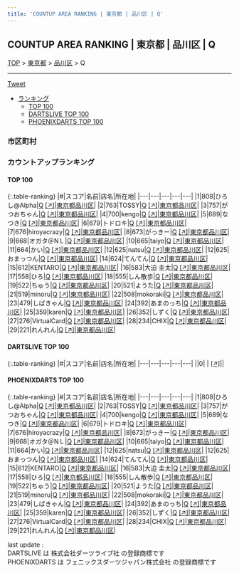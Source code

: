 ```yaml
---
title: 'COUNTUP AREA RANKING | 東京都 | 品川区 | Q'
---
```

## COUNTUP AREA RANKING | 東京都 | 品川区 | Q

[TOP](/darts/rank/) > [東京都](/darts/rank/東京都/) > [品川区](/darts/rank/東京都/品川区/) > Q

___

<a href="https://twitter.com/share?ref_src=twsrc%5Etfw" data-text="COUNTUP AREA RANKING | 東京都品川区Q" class="twitter-share-button" data-hashtags="DARTSLIVE,PHOENIXDARTS,darts,ダーツ" data-show-count="false">Tweet</a>

* [ランキング](#カウントアップランキング)
    * [TOP 100](#top-100)
    * [DARTSLIVE TOP 100](#dartslive-top-100)
    * [PHOENIXDARTS TOP 100](#phoenixdarts-top-100)

### 市区町村

<ul>

</ul>

### カウントアップランキング

#### TOP 100



{:.table-ranking}
|#|スコア|名前|店名|所在地|
|---|---|---|---|---|
|1|808|<span class="rank-name-pd">ひろし@Alpha</span>|<a href="/darts/rank/shops/80923.html">Q</a> <a href="https://vs.phoenixdarts.com/jp/shop/shopDetailInfo/s_80923?s_seq=80923">[↗]</a>|<a href="/darts/rank/東京都/品川区">東京都品川区</a>|
|2|763|<span class="rank-name-pd">TOSSY</span>|<a href="/darts/rank/shops/80923.html">Q</a> <a href="https://vs.phoenixdarts.com/jp/shop/shopDetailInfo/s_80923?s_seq=80923">[↗]</a>|<a href="/darts/rank/東京都/品川区">東京都品川区</a>|
|3|757|<span class="rank-name-pd">がつおちゃん</span>|<a href="/darts/rank/shops/80923.html">Q</a> <a href="https://vs.phoenixdarts.com/jp/shop/shopDetailInfo/s_80923?s_seq=80923">[↗]</a>|<a href="/darts/rank/東京都/品川区">東京都品川区</a>|
|4|700|<span class="rank-name-pd">kengo</span>|<a href="/darts/rank/shops/80923.html">Q</a> <a href="https://vs.phoenixdarts.com/jp/shop/shopDetailInfo/s_80923?s_seq=80923">[↗]</a>|<a href="/darts/rank/東京都/品川区">東京都品川区</a>|
|5|689|<span class="rank-name-pd">なつき</span>|<a href="/darts/rank/shops/80923.html">Q</a> <a href="https://vs.phoenixdarts.com/jp/shop/shopDetailInfo/s_80923?s_seq=80923">[↗]</a>|<a href="/darts/rank/東京都/品川区">東京都品川区</a>|
|6|679|<span class="rank-name-pd">トドロキ</span>|<a href="/darts/rank/shops/80923.html">Q</a> <a href="https://vs.phoenixdarts.com/jp/shop/shopDetailInfo/s_80923?s_seq=80923">[↗]</a>|<a href="/darts/rank/東京都/品川区">東京都品川区</a>|
|7|676|<span class="rank-name-pd">hiroyacrazy</span>|<a href="/darts/rank/shops/80923.html">Q</a> <a href="https://vs.phoenixdarts.com/jp/shop/shopDetailInfo/s_80923?s_seq=80923">[↗]</a>|<a href="/darts/rank/東京都/品川区">東京都品川区</a>|
|8|673|<span class="rank-name-pd">がっきー</span>|<a href="/darts/rank/shops/80923.html">Q</a> <a href="https://vs.phoenixdarts.com/jp/shop/shopDetailInfo/s_80923?s_seq=80923">[↗]</a>|<a href="/darts/rank/東京都/品川区">東京都品川区</a>|
|9|668|<span class="rank-name-pd">オガタ＠NＬ</span>|<a href="/darts/rank/shops/80923.html">Q</a> <a href="https://vs.phoenixdarts.com/jp/shop/shopDetailInfo/s_80923?s_seq=80923">[↗]</a>|<a href="/darts/rank/東京都/品川区">東京都品川区</a>|
|10|665|<span class="rank-name-pd">taiyo</span>|<a href="/darts/rank/shops/80923.html">Q</a> <a href="https://vs.phoenixdarts.com/jp/shop/shopDetailInfo/s_80923?s_seq=80923">[↗]</a>|<a href="/darts/rank/東京都/品川区">東京都品川区</a>|
|11|664|<span class="rank-name-pd">かい</span>|<a href="/darts/rank/shops/80923.html">Q</a> <a href="https://vs.phoenixdarts.com/jp/shop/shopDetailInfo/s_80923?s_seq=80923">[↗]</a>|<a href="/darts/rank/東京都/品川区">東京都品川区</a>|
|12|625|<span class="rank-name-pd">natsu</span>|<a href="/darts/rank/shops/80923.html">Q</a> <a href="https://vs.phoenixdarts.com/jp/shop/shopDetailInfo/s_80923?s_seq=80923">[↗]</a>|<a href="/darts/rank/東京都/品川区">東京都品川区</a>|
|12|625|<span class="rank-name-pd">おまっつん</span>|<a href="/darts/rank/shops/80923.html">Q</a> <a href="https://vs.phoenixdarts.com/jp/shop/shopDetailInfo/s_80923?s_seq=80923">[↗]</a>|<a href="/darts/rank/東京都/品川区">東京都品川区</a>|
|14|624|<span class="rank-name-pd">てんてん</span>|<a href="/darts/rank/shops/80923.html">Q</a> <a href="https://vs.phoenixdarts.com/jp/shop/shopDetailInfo/s_80923?s_seq=80923">[↗]</a>|<a href="/darts/rank/東京都/品川区">東京都品川区</a>|
|15|612|<span class="rank-name-pd">KENTARO</span>|<a href="/darts/rank/shops/80923.html">Q</a> <a href="https://vs.phoenixdarts.com/jp/shop/shopDetailInfo/s_80923?s_seq=80923">[↗]</a>|<a href="/darts/rank/東京都/品川区">東京都品川区</a>|
|16|583|<span class="rank-name-pd">大迫 圭太</span>|<a href="/darts/rank/shops/80923.html">Q</a> <a href="https://vs.phoenixdarts.com/jp/shop/shopDetailInfo/s_80923?s_seq=80923">[↗]</a>|<a href="/darts/rank/東京都/品川区">東京都品川区</a>|
|17|558|<span class="rank-name-pd">ひろ</span>|<a href="/darts/rank/shops/80923.html">Q</a> <a href="https://vs.phoenixdarts.com/jp/shop/shopDetailInfo/s_80923?s_seq=80923">[↗]</a>|<a href="/darts/rank/東京都/品川区">東京都品川区</a>|
|18|555|<span class="rank-name-pd">しん散歩</span>|<a href="/darts/rank/shops/80923.html">Q</a> <a href="https://vs.phoenixdarts.com/jp/shop/shopDetailInfo/s_80923?s_seq=80923">[↗]</a>|<a href="/darts/rank/東京都/品川区">東京都品川区</a>|
|19|522|<span class="rank-name-pd">ちゅう</span>|<a href="/darts/rank/shops/80923.html">Q</a> <a href="https://vs.phoenixdarts.com/jp/shop/shopDetailInfo/s_80923?s_seq=80923">[↗]</a>|<a href="/darts/rank/東京都/品川区">東京都品川区</a>|
|20|521|<span class="rank-name-pd">ようた</span>|<a href="/darts/rank/shops/80923.html">Q</a> <a href="https://vs.phoenixdarts.com/jp/shop/shopDetailInfo/s_80923?s_seq=80923">[↗]</a>|<a href="/darts/rank/東京都/品川区">東京都品川区</a>|
|21|519|<span class="rank-name-pd">minoru</span>|<a href="/darts/rank/shops/80923.html">Q</a> <a href="https://vs.phoenixdarts.com/jp/shop/shopDetailInfo/s_80923?s_seq=80923">[↗]</a>|<a href="/darts/rank/東京都/品川区">東京都品川区</a>|
|22|508|<span class="rank-name-pd">mokoraki</span>|<a href="/darts/rank/shops/80923.html">Q</a> <a href="https://vs.phoenixdarts.com/jp/shop/shopDetailInfo/s_80923?s_seq=80923">[↗]</a>|<a href="/darts/rank/東京都/品川区">東京都品川区</a>|
|23|479|<span class="rank-name-pd">しばきゃん</span>|<a href="/darts/rank/shops/80923.html">Q</a> <a href="https://vs.phoenixdarts.com/jp/shop/shopDetailInfo/s_80923?s_seq=80923">[↗]</a>|<a href="/darts/rank/東京都/品川区">東京都品川区</a>|
|24|392|<span class="rank-name-pd">あまのっち</span>|<a href="/darts/rank/shops/80923.html">Q</a> <a href="https://vs.phoenixdarts.com/jp/shop/shopDetailInfo/s_80923?s_seq=80923">[↗]</a>|<a href="/darts/rank/東京都/品川区">東京都品川区</a>|
|25|359|<span class="rank-name-pd">karen</span>|<a href="/darts/rank/shops/80923.html">Q</a> <a href="https://vs.phoenixdarts.com/jp/shop/shopDetailInfo/s_80923?s_seq=80923">[↗]</a>|<a href="/darts/rank/東京都/品川区">東京都品川区</a>|
|26|352|<span class="rank-name-pd">しずく</span>|<a href="/darts/rank/shops/80923.html">Q</a> <a href="https://vs.phoenixdarts.com/jp/shop/shopDetailInfo/s_80923?s_seq=80923">[↗]</a>|<a href="/darts/rank/東京都/品川区">東京都品川区</a>|
|27|276|<span class="rank-name-pd">VirtualCard</span>|<a href="/darts/rank/shops/80923.html">Q</a> <a href="https://vs.phoenixdarts.com/jp/shop/shopDetailInfo/s_80923?s_seq=80923">[↗]</a>|<a href="/darts/rank/東京都/品川区">東京都品川区</a>|
|28|234|<span class="rank-name-pd">CHIX</span>|<a href="/darts/rank/shops/80923.html">Q</a> <a href="https://vs.phoenixdarts.com/jp/shop/shopDetailInfo/s_80923?s_seq=80923">[↗]</a>|<a href="/darts/rank/東京都/品川区">東京都品川区</a>|
|29|221|<span class="rank-name-pd">れんれん</span>|<a href="/darts/rank/shops/80923.html">Q</a> <a href="https://vs.phoenixdarts.com/jp/shop/shopDetailInfo/s_80923?s_seq=80923">[↗]</a>|<a href="/darts/rank/東京都/品川区">東京都品川区</a>|


#### DARTSLIVE TOP 100



{:.table-ranking}
|#|スコア|名前|店名|所在地|
|---|---|---|---|---|
||0|<span class="rank-name-dl"> </span>|<a href="/darts/rank/shops/.html"></a> <a href="">[↗]</a>|<a href="/darts/rank//"></a>|


#### PHOENIXDARTS TOP 100



{:.table-ranking}
|#|スコア|名前|店名|所在地|
|---|---|---|---|---|
|1|808|<span class="rank-name-pd">ひろし@Alpha</span>|<a href="/darts/rank/shops/80923.html">Q</a> <a href="https://vs.phoenixdarts.com/jp/shop/shopDetailInfo/s_80923?s_seq=80923">[↗]</a>|<a href="/darts/rank/東京都/品川区">東京都品川区</a>|
|2|763|<span class="rank-name-pd">TOSSY</span>|<a href="/darts/rank/shops/80923.html">Q</a> <a href="https://vs.phoenixdarts.com/jp/shop/shopDetailInfo/s_80923?s_seq=80923">[↗]</a>|<a href="/darts/rank/東京都/品川区">東京都品川区</a>|
|3|757|<span class="rank-name-pd">がつおちゃん</span>|<a href="/darts/rank/shops/80923.html">Q</a> <a href="https://vs.phoenixdarts.com/jp/shop/shopDetailInfo/s_80923?s_seq=80923">[↗]</a>|<a href="/darts/rank/東京都/品川区">東京都品川区</a>|
|4|700|<span class="rank-name-pd">kengo</span>|<a href="/darts/rank/shops/80923.html">Q</a> <a href="https://vs.phoenixdarts.com/jp/shop/shopDetailInfo/s_80923?s_seq=80923">[↗]</a>|<a href="/darts/rank/東京都/品川区">東京都品川区</a>|
|5|689|<span class="rank-name-pd">なつき</span>|<a href="/darts/rank/shops/80923.html">Q</a> <a href="https://vs.phoenixdarts.com/jp/shop/shopDetailInfo/s_80923?s_seq=80923">[↗]</a>|<a href="/darts/rank/東京都/品川区">東京都品川区</a>|
|6|679|<span class="rank-name-pd">トドロキ</span>|<a href="/darts/rank/shops/80923.html">Q</a> <a href="https://vs.phoenixdarts.com/jp/shop/shopDetailInfo/s_80923?s_seq=80923">[↗]</a>|<a href="/darts/rank/東京都/品川区">東京都品川区</a>|
|7|676|<span class="rank-name-pd">hiroyacrazy</span>|<a href="/darts/rank/shops/80923.html">Q</a> <a href="https://vs.phoenixdarts.com/jp/shop/shopDetailInfo/s_80923?s_seq=80923">[↗]</a>|<a href="/darts/rank/東京都/品川区">東京都品川区</a>|
|8|673|<span class="rank-name-pd">がっきー</span>|<a href="/darts/rank/shops/80923.html">Q</a> <a href="https://vs.phoenixdarts.com/jp/shop/shopDetailInfo/s_80923?s_seq=80923">[↗]</a>|<a href="/darts/rank/東京都/品川区">東京都品川区</a>|
|9|668|<span class="rank-name-pd">オガタ＠NＬ</span>|<a href="/darts/rank/shops/80923.html">Q</a> <a href="https://vs.phoenixdarts.com/jp/shop/shopDetailInfo/s_80923?s_seq=80923">[↗]</a>|<a href="/darts/rank/東京都/品川区">東京都品川区</a>|
|10|665|<span class="rank-name-pd">taiyo</span>|<a href="/darts/rank/shops/80923.html">Q</a> <a href="https://vs.phoenixdarts.com/jp/shop/shopDetailInfo/s_80923?s_seq=80923">[↗]</a>|<a href="/darts/rank/東京都/品川区">東京都品川区</a>|
|11|664|<span class="rank-name-pd">かい</span>|<a href="/darts/rank/shops/80923.html">Q</a> <a href="https://vs.phoenixdarts.com/jp/shop/shopDetailInfo/s_80923?s_seq=80923">[↗]</a>|<a href="/darts/rank/東京都/品川区">東京都品川区</a>|
|12|625|<span class="rank-name-pd">natsu</span>|<a href="/darts/rank/shops/80923.html">Q</a> <a href="https://vs.phoenixdarts.com/jp/shop/shopDetailInfo/s_80923?s_seq=80923">[↗]</a>|<a href="/darts/rank/東京都/品川区">東京都品川区</a>|
|12|625|<span class="rank-name-pd">おまっつん</span>|<a href="/darts/rank/shops/80923.html">Q</a> <a href="https://vs.phoenixdarts.com/jp/shop/shopDetailInfo/s_80923?s_seq=80923">[↗]</a>|<a href="/darts/rank/東京都/品川区">東京都品川区</a>|
|14|624|<span class="rank-name-pd">てんてん</span>|<a href="/darts/rank/shops/80923.html">Q</a> <a href="https://vs.phoenixdarts.com/jp/shop/shopDetailInfo/s_80923?s_seq=80923">[↗]</a>|<a href="/darts/rank/東京都/品川区">東京都品川区</a>|
|15|612|<span class="rank-name-pd">KENTARO</span>|<a href="/darts/rank/shops/80923.html">Q</a> <a href="https://vs.phoenixdarts.com/jp/shop/shopDetailInfo/s_80923?s_seq=80923">[↗]</a>|<a href="/darts/rank/東京都/品川区">東京都品川区</a>|
|16|583|<span class="rank-name-pd">大迫 圭太</span>|<a href="/darts/rank/shops/80923.html">Q</a> <a href="https://vs.phoenixdarts.com/jp/shop/shopDetailInfo/s_80923?s_seq=80923">[↗]</a>|<a href="/darts/rank/東京都/品川区">東京都品川区</a>|
|17|558|<span class="rank-name-pd">ひろ</span>|<a href="/darts/rank/shops/80923.html">Q</a> <a href="https://vs.phoenixdarts.com/jp/shop/shopDetailInfo/s_80923?s_seq=80923">[↗]</a>|<a href="/darts/rank/東京都/品川区">東京都品川区</a>|
|18|555|<span class="rank-name-pd">しん散歩</span>|<a href="/darts/rank/shops/80923.html">Q</a> <a href="https://vs.phoenixdarts.com/jp/shop/shopDetailInfo/s_80923?s_seq=80923">[↗]</a>|<a href="/darts/rank/東京都/品川区">東京都品川区</a>|
|19|522|<span class="rank-name-pd">ちゅう</span>|<a href="/darts/rank/shops/80923.html">Q</a> <a href="https://vs.phoenixdarts.com/jp/shop/shopDetailInfo/s_80923?s_seq=80923">[↗]</a>|<a href="/darts/rank/東京都/品川区">東京都品川区</a>|
|20|521|<span class="rank-name-pd">ようた</span>|<a href="/darts/rank/shops/80923.html">Q</a> <a href="https://vs.phoenixdarts.com/jp/shop/shopDetailInfo/s_80923?s_seq=80923">[↗]</a>|<a href="/darts/rank/東京都/品川区">東京都品川区</a>|
|21|519|<span class="rank-name-pd">minoru</span>|<a href="/darts/rank/shops/80923.html">Q</a> <a href="https://vs.phoenixdarts.com/jp/shop/shopDetailInfo/s_80923?s_seq=80923">[↗]</a>|<a href="/darts/rank/東京都/品川区">東京都品川区</a>|
|22|508|<span class="rank-name-pd">mokoraki</span>|<a href="/darts/rank/shops/80923.html">Q</a> <a href="https://vs.phoenixdarts.com/jp/shop/shopDetailInfo/s_80923?s_seq=80923">[↗]</a>|<a href="/darts/rank/東京都/品川区">東京都品川区</a>|
|23|479|<span class="rank-name-pd">しばきゃん</span>|<a href="/darts/rank/shops/80923.html">Q</a> <a href="https://vs.phoenixdarts.com/jp/shop/shopDetailInfo/s_80923?s_seq=80923">[↗]</a>|<a href="/darts/rank/東京都/品川区">東京都品川区</a>|
|24|392|<span class="rank-name-pd">あまのっち</span>|<a href="/darts/rank/shops/80923.html">Q</a> <a href="https://vs.phoenixdarts.com/jp/shop/shopDetailInfo/s_80923?s_seq=80923">[↗]</a>|<a href="/darts/rank/東京都/品川区">東京都品川区</a>|
|25|359|<span class="rank-name-pd">karen</span>|<a href="/darts/rank/shops/80923.html">Q</a> <a href="https://vs.phoenixdarts.com/jp/shop/shopDetailInfo/s_80923?s_seq=80923">[↗]</a>|<a href="/darts/rank/東京都/品川区">東京都品川区</a>|
|26|352|<span class="rank-name-pd">しずく</span>|<a href="/darts/rank/shops/80923.html">Q</a> <a href="https://vs.phoenixdarts.com/jp/shop/shopDetailInfo/s_80923?s_seq=80923">[↗]</a>|<a href="/darts/rank/東京都/品川区">東京都品川区</a>|
|27|276|<span class="rank-name-pd">VirtualCard</span>|<a href="/darts/rank/shops/80923.html">Q</a> <a href="https://vs.phoenixdarts.com/jp/shop/shopDetailInfo/s_80923?s_seq=80923">[↗]</a>|<a href="/darts/rank/東京都/品川区">東京都品川区</a>|
|28|234|<span class="rank-name-pd">CHIX</span>|<a href="/darts/rank/shops/80923.html">Q</a> <a href="https://vs.phoenixdarts.com/jp/shop/shopDetailInfo/s_80923?s_seq=80923">[↗]</a>|<a href="/darts/rank/東京都/品川区">東京都品川区</a>|
|29|221|<span class="rank-name-pd">れんれん</span>|<a href="/darts/rank/shops/80923.html">Q</a> <a href="https://vs.phoenixdarts.com/jp/shop/shopDetailInfo/s_80923?s_seq=80923">[↗]</a>|<a href="/darts/rank/東京都/品川区">東京都品川区</a>|


<div class="footer border-top border-gray-light mt-5 pt-3 text-right text-gray">
    last update : <span style="font-weight: italic" id="foot_last_modified"></span><br />
    DARTSLIVE は 株式会社ダーツライブ社 の登録商標です<br />
    PHOENIXDARTS は フェニックスダーツジャパン株式会社 の登録商標です<br />
</div>

<script src="https://cdnjs.cloudflare.com/ajax/libs/jquery.tablesorter/2.31.3/js/jquery.tablesorter.min.js" integrity="sha512-qzgd5cYSZcosqpzpn7zF2ZId8f/8CHmFKZ8j7mU4OUXTNRd5g+ZHBPsgKEwoqxCtdQvExE5LprwwPAgoicguNg==" crossorigin="anonymous" referrerpolicy="no-referrer"></script>
<link rel="stylesheet" href="https://cdnjs.cloudflare.com/ajax/libs/jquery.tablesorter/2.31.3/css/theme.default.min.css" integrity="sha512-wghhOJkjQX0Lh3NSWvNKeZ0ZpNn+SPVXX1Qyc9OCaogADktxrBiBdKGDoqVUOyhStvMBmJQ8ZdMHiR3wuEq8+w==" crossorigin="anonymous" referrerpolicy="no-referrer" />
<script>
$(function() {
    $(".table-ranking").tablesorter({sortList:[[0, 0]]});
    $("#foot_last_modified").text(formatDate(new Date(document.lastModified), 'yyyy-MM-dd HH:mm:ss'));
});
</script>

<script async src="https://platform.twitter.com/widgets.js" charset="utf-8"></script>